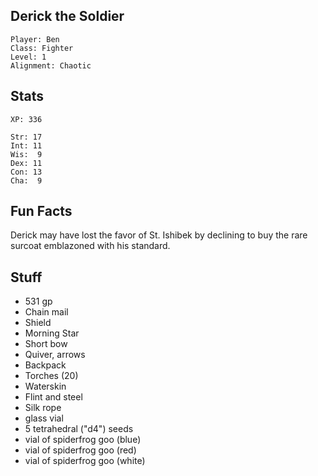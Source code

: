 
## Derick the Soldier

    Player: Ben
    Class: Fighter
    Level: 1
    Alignment: Chaotic

## Stats

    XP: 336

    Str: 17
    Int: 11
    Wis:  9
    Dex: 11
    Con: 13
    Cha:  9

## Fun Facts

Derick may have lost the favor of St. Ishibek by declining to buy the rare
surcoat emblazoned with his standard.

## Stuff

* 531 gp
* Chain mail
* Shield
* Morning Star
* Short bow
* Quiver, arrows
* Backpack
* Torches (20)
* Waterskin
* Flint and steel
* Silk rope
* glass vial
* 5 tetrahedral ("d4") seeds
* vial of spiderfrog goo (blue)
* vial of spiderfrog goo (red)
* vial of spiderfrog goo (white)


